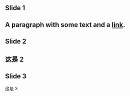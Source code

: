 [//]: # (This may be the most platform independent comment 2.)

## Slide 1
A paragraph with some text and a [link](https://hakim.se).
---
## Slide 2
这是 2
---
## Slide 3
这是 3